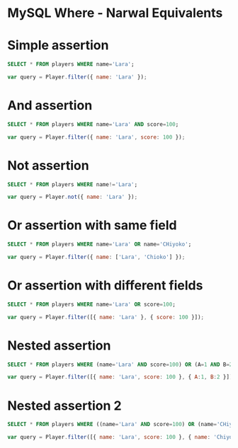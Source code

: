 MySQL Where - Narwal Equivalents
================================

# Simple assertion

```sql
SELECT * FROM players WHERE name='Lara';
```

```js
var query = Player.filter({ name: 'Lara' });
```

# And assertion

```sql
SELECT * FROM players WHERE name='Lara' AND score=100;
```

```js
var query = Player.filter({ name: 'Lara', score: 100 });
```

# Not assertion

```sql
SELECT * FROM players WHERE name!='Lara';
```

```js
var query = Player.not({ name: 'Lara' });
```

# Or assertion with same field

```sql
SELECT * FROM players WHERE name='Lara' OR name='CHiyoko';
```

```js
var query = Player.filter({ name: ['Lara', 'Chioko'] });
```

# Or assertion with different fields

```sql
SELECT * FROM players WHERE name='Lara' OR score=100;
```

```js
var query = Player.filter([{ name: 'Lara' }, { score: 100 }]);
```

# Nested assertion

```sql
SELECT * FROM players WHERE (name='Lara' AND score=100) OR (A=1 AND B=2);
```

```js
var query = Player.filter([{ name: 'Lara', score: 100 }, { A:1, B:2 }]);
```

# Nested assertion 2

```sql
SELECT * FROM players WHERE ((name='Lara' AND score=100) OR (name='CHiyoko' AND score=200)) AND (A=1 OR A=2);
```

```js
var query = Player.filter([{ name: 'Lara', score: 100 }, { name: 'Chiyoko', score: 200 }], { A:[1,2] } );
```
